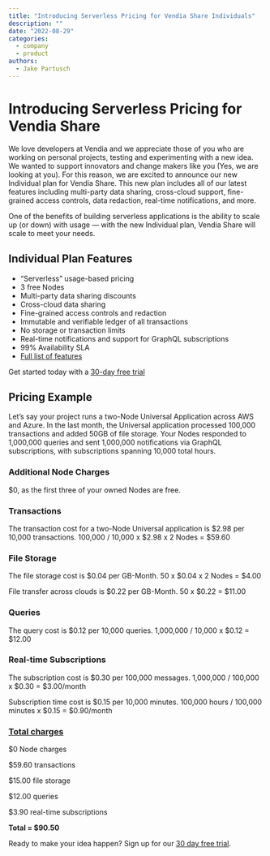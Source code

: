 ```yaml
---
title: "Introducing Serverless Pricing for Vendia Share Individuals"
description: ""
date: "2022-08-29"
categories:
  - company
  - product
authors:
  - Jake Partusch
---
```


# Introducing Serverless Pricing for Vendia Share

We love developers at Vendia and we appreciate those of you who are working on personal projects, testing and experimenting with a new idea. We wanted to support innovators and change makers like you (Yes, we are looking at you). For this reason, we are excited to announce our new Individual plan for Vendia Share. This new plan includes all of our latest features including multi-party data sharing, cross-cloud support, fine-grained access controls, data redaction, real-time notifications, and more.

One of the benefits of building serverless applications is the ability to scale up (or down) with usage — with the new Individual plan, Vendia Share will scale to meet your needs.

## Individual Plan Features

- “Serverless” usage-based pricing
- 3 free Nodes
- Multi-party data sharing discounts
- Cross-cloud data sharing
- Fine-grained access controls and redaction
- Immutable and verifiable ledger of all transactions
- No storage or transaction limits
- Real-time notifications and support for GraphQL subscriptions
- 99% Availability SLA
- [Full list of features](https://vendia.net/pricing)

Get started today with a [30-day free trial](https://vendia.net/pricing)

## Pricing Example

Let’s say your project runs a two-Node Universal Application across AWS and Azure. In the last month, the Universal application processed 100,000 transactions and added 50GB of file storage. Your Nodes responded to 1,000,000 queries and sent 1,000,000 notifications via GraphQL subscriptions, with subscriptions spanning 10,000 total hours.

### Additional Node Charges

$0, as the first three of your owned Nodes are free.

### Transactions

The transaction cost for a two-Node Universal application is $2.98 per 10,000 transactions. 100,000 / 10,000 x $2.98 x 2 Nodes = $59.60

### File Storage

The file storage cost is $0.04 per GB-Month. 50 x $0.04 x 2 Nodes = $4.00

File transfer across clouds is $0.22 per GB-Month. 50 x $0.22 = $11.00

### Queries

The query cost is $0.12 per 10,000 queries. 1,000,000 / 10,000 x $0.12 = $12.00

### Real-time Subscriptions

The subscription cost is $0.30 per 100,000 messages. 1,000,000 / 100,000 x $0.30 = $3.00/month

Subscription time cost is $0.15 per 10,000 minutes. 100,000 hours / 100,000 minutes x $0.15 = $0.90/month

### <u>Total charges</u>

$0 Node charges

$59.60 transactions

$15.00 file storage

$12.00 queries

$3.90 real-time subscriptions

**Total = $90.50**

Ready to make your idea happen? Sign up for our [30 day free trial](https://vendia.net/pricing).
